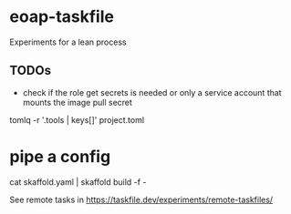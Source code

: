 # eoap-taskfile
Experiments for a lean process


## TODOs

- check if the role get secrets is needed or only a service account that mounts the image pull secret



tomlq -r '.tools | keys[]' project.toml


# pipe a config 
cat skaffold.yaml | skaffold build -f -


See remote tasks in https://taskfile.dev/experiments/remote-taskfiles/